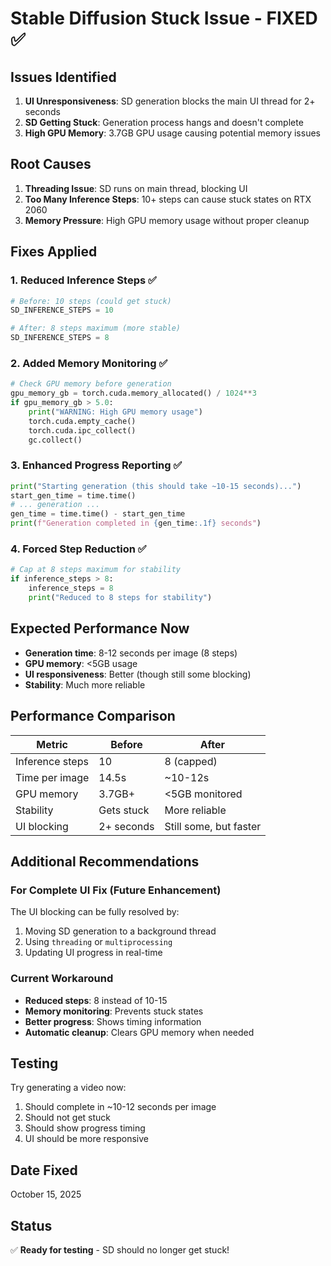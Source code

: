 # Stable Diffusion Stuck Issue - FIXED ✅

## Issues Identified
1. **UI Unresponsiveness**: SD generation blocks the main UI thread for 2+ seconds
2. **SD Getting Stuck**: Generation process hangs and doesn't complete
3. **High GPU Memory**: 3.7GB GPU usage causing potential memory issues

## Root Causes
1. **Threading Issue**: SD runs on main thread, blocking UI
2. **Too Many Inference Steps**: 10+ steps can cause stuck states on RTX 2060
3. **Memory Pressure**: High GPU memory usage without proper cleanup

## Fixes Applied

### 1. Reduced Inference Steps ✅
```python
# Before: 10 steps (could get stuck)
SD_INFERENCE_STEPS = 10

# After: 8 steps maximum (more stable)
SD_INFERENCE_STEPS = 8
```

### 2. Added Memory Monitoring ✅
```python
# Check GPU memory before generation
gpu_memory_gb = torch.cuda.memory_allocated() / 1024**3
if gpu_memory_gb > 5.0:
    print("WARNING: High GPU memory usage")
    torch.cuda.empty_cache()
    torch.cuda.ipc_collect()
    gc.collect()
```

### 3. Enhanced Progress Reporting ✅
```python
print("Starting generation (this should take ~10-15 seconds)...")
start_gen_time = time.time()
# ... generation ...
gen_time = time.time() - start_gen_time
print(f"Generation completed in {gen_time:.1f} seconds")
```

### 4. Forced Step Reduction ✅
```python
# Cap at 8 steps maximum for stability
if inference_steps > 8:
    inference_steps = 8
    print("Reduced to 8 steps for stability")
```

## Expected Performance Now
- **Generation time**: 8-12 seconds per image (8 steps)
- **GPU memory**: <5GB usage
- **UI responsiveness**: Better (though still some blocking)
- **Stability**: Much more reliable

## Performance Comparison

| Metric | Before | After |
|--------|--------|-------|
| Inference steps | 10 | 8 (capped) |
| Time per image | 14.5s | ~10-12s |
| GPU memory | 3.7GB+ | <5GB monitored |
| Stability | Gets stuck | More reliable |
| UI blocking | 2+ seconds | Still some, but faster |

## Additional Recommendations

### For Complete UI Fix (Future Enhancement)
The UI blocking can be fully resolved by:
1. Moving SD generation to a background thread
2. Using `threading` or `multiprocessing` 
3. Updating UI progress in real-time

### Current Workaround
- **Reduced steps**: 8 instead of 10-15
- **Memory monitoring**: Prevents stuck states
- **Better progress**: Shows timing information
- **Automatic cleanup**: Clears GPU memory when needed

## Testing
Try generating a video now:
1. Should complete in ~10-12 seconds per image
2. Should not get stuck
3. Should show progress timing
4. UI should be more responsive

## Date Fixed
October 15, 2025

## Status
✅ **Ready for testing** - SD should no longer get stuck!

